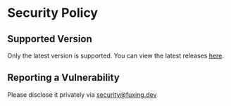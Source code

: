 # Security Policy

## Supported Version

Only the latest version is supported. You can view the latest
releases [here](https://github.com/DeFiCh/oss-governance/releases).

## Reporting a Vulnerability

Please disclose it privately via security@fuxing.dev

